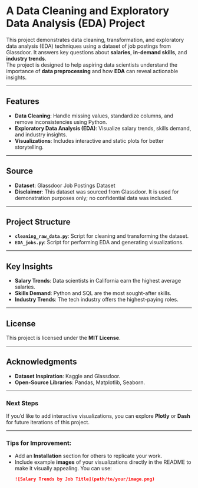 # **A Data Cleaning and Exploratory Data Analysis (EDA) Project**

This project demonstrates data cleaning, transformation, and exploratory data analysis (EDA) techniques using a dataset of job postings from Glassdoor. It answers key questions about **salaries**, **in-demand skills**, and **industry trends**.  
The project is designed to help aspiring data scientists understand the importance of **data preprocessing** and how **EDA** can reveal actionable insights.

---

## **Features**
- **Data Cleaning**: Handle missing values, standardize columns, and remove inconsistencies using Python.
- **Exploratory Data Analysis (EDA)**: Visualize salary trends, skills demand, and industry insights.
- **Visualizations**: Includes interactive and static plots for better storytelling.

---

## **Source**
- **Dataset**: Glassdoor Job Postings Dataset  
- **Disclaimer**: This dataset was sourced from Glassdoor. It is used for demonstration purposes only; no confidential data was included.

---

## **Project Structure**
- **`cleaning_raw_data.py`**: Script for cleaning and transforming the dataset.  
- **`EDA_jobs.py`**: Script for performing EDA and generating visualizations.

---

## **Key Insights**
- **Salary Trends**: Data scientists in California earn the highest average salaries.  
- **Skills Demand**: Python and SQL are the most sought-after skills.  
- **Industry Trends**: The tech industry offers the highest-paying roles.

---

## **License**
This project is licensed under the **MIT License**.

---

## **Acknowledgments**
- **Dataset Inspiration**: Kaggle and Glassdoor.  
- **Open-Source Libraries**: Pandas, Matplotlib, Seaborn.

---

### **Next Steps**
If you’d like to add interactive visualizations, you can explore **Plotly** or **Dash** for future iterations of this project.

---

### Tips for Improvement:
- Add an **Installation** section for others to replicate your work.  
- Include example **images** of your visualizations directly in the README to make it visually appealing. You can use:
   ```markdown
   ![Salary Trends by Job Title](path/to/your/image.png)
   ```

